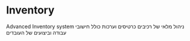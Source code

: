 # Inventory
Advanced Inventory system 
ניהול מלאי של רכיבים כרטיסים וערכות כולל חישובי עבודה וביצועים של העובדים
